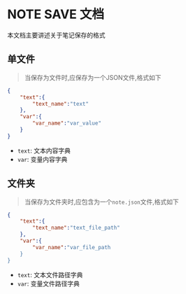 # NOTE SAVE 文档

本文档主要讲述关于笔记保存的格式

## 单文件

>当保存为文件时,应保存为一个JSON文件,格式如下

```JSON
{
    "text":{
        "text_name":"text"
    },
    "var":{
        "var_name":"var_value"
    }
}
```

- `text`: 文本内容字典
- `var`: 变量内容字典

## 文件夹

>当保存为文件夹时,应包含为一个`note.json`文件,格式如下

```JSON
{
    "text":{
        "text_name":"text_file_path"
    },
    "var":{
        "var_name":"var_file_path
    }
}
```

- `text`: 文本文件路径字典
- `var`: 变量文件路径字典
